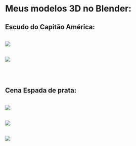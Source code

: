 # Meus modelos 3D no Blender:

## Escudo do Capitão América:
<br>
<img src="Escudo 3D.png"> </a>
<br>
<br>
<br>
<img src="Escudo2.png"> </a>
<br>
<br>
<br>
<br>

## Cena Espada de prata:
<br>
<img src="Cena espada finalizada.png">
<br>
<br>
<br>
<img src="espada final zoom.png">
<br>
<br>
<br>
<img src="espada finalizada zoom.png">
